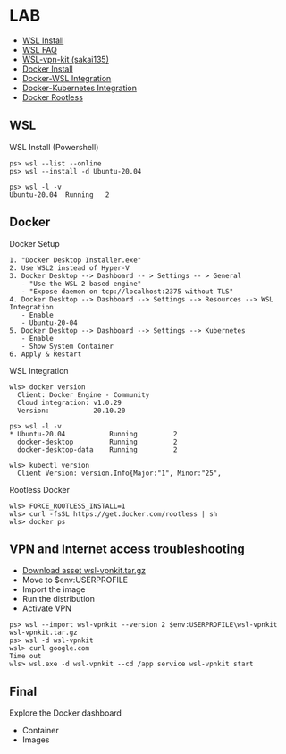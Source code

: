 # LAB

- [WSL Install](https://learn.microsoft.com/en-us/windows/wsl/install)
- [WSL FAQ](https://learn.microsoft.com/en-us/windows/wsl/faq)
- [WSL-vpn-kit (sakai135)](https://github.com/sakai135/wsl-vpnkit)
- [Docker Install](https://docs.docker.com/desktop/windows/wsl/#download)
- [Docker-WSL Integration](https://docs.docker.com/desktop/windows/wsl/)
- [Docker-Kubernetes Integration](https://docs.docker.com/desktop/kubernetes/)
- [Docker Rootless](https://docs.docker.com/engine/security/rootless/)


## WSL

WSL Install (Powershell)

```Shell
ps> wsl --list --online
ps> wsl --install -d Ubuntu-20.04
```
```Shell
ps> wsl -l -v
Ubuntu-20.04  Running   2
```

## Docker

Docker Setup
```
1. "Docker Desktop Installer.exe"
2. Use WSL2 instead of Hyper-V
3. Docker Desktop --> Dashboard -- > Settings -- > General
   - "Use the WSL 2 based engine"
   - "Expose daemon on tcp://localhost:2375 without TLS"
4. Docker Desktop --> Dashboard --> Settings --> Resources --> WSL Integration
   - Enable
   - Ubuntu-20-04
5. Docker Desktop --> Dashboard --> Settings --> Kubernetes
   - Enable
   - Show System Container
6. Apply & Restart
```

WSL Integration

```Shell
wls> docker version
  Client: Docker Engine - Community
  Cloud integration: v1.0.29
  Version:           20.10.20
 
ps> wsl -l -v
* Ubuntu-20.04           Running         2
  docker-desktop         Running         2
  docker-desktop-data    Running         2

wls> kubectl version
  Client Version: version.Info{Major:"1", Minor:"25",
```
Rootless Docker

```Shell
wls> FORCE_ROOTLESS_INSTALL=1
wls> curl -fsSL https://get.docker.com/rootless | sh
wls> docker ps
```

## VPN and Internet access troubleshooting

- [Download asset wsl-vpnkit.tar.gz](https://github.com/sakai135/wsl-vpnkit/releases/)
- Move to $env:USERPROFILE
- Import the image
- Run the distribution
- Activate VPN

```Shell
ps> wsl --import wsl-vpnkit --version 2 $env:USERPROFILE\wsl-vpnkit wsl-vpnkit.tar.gz
ps> wsl -d wsl-vpnkit
wsl> curl google.com
Time out
wls> wsl.exe -d wsl-vpnkit --cd /app service wsl-vpnkit start
```
## Final

Explore the Docker dashboard

- Container
- Images


